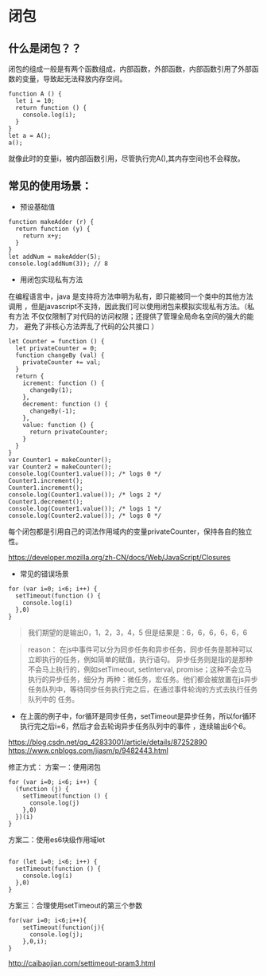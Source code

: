# 闭包

## 什么是闭包？？

闭包的组成一般是有两个函数组成，内部函数，外部函数，内部函数引用了外部函数的变量，导致起无法释放内存空间。

```
function A () {
  let i = 10;
  return function () {
    console.log(i);
  }
}
let a = A();
a();
```
就像此时的变量i，被内部函数引用，尽管执行完A(),其内存空间也不会释放。

## 常见的使用场景：

- 预设基础值

```
function makeAdder (r) {
  return function (y) {
    return x+y;
  }
}
let addNum = makeAdder(5);
console.log(addNum(3)); // 8
```

- 用闭包实现私有方法

在编程语言中，java 是支持将方法申明为私有，即只能被同一个类中的其他方法调用
，但是javascript不支持，因此我们可以使用闭包来模拟实现私有方法。（私有方法
不仅仅限制了对代码的访问权限；还提供了管理全局命名空间的强大的能力，
避免了非核心方法弄乱了代码的公共接口
）

```
let Counter = function () {
  let privateCounter = 0;
  function changeBy (val) {
    privateCounter += val;
  }
  return {
    icrement: function () {
      changeBy(1);
    },
    decrement: function () {
      changeBy(-1);
    },
    value: function () {
      return privateCounter;
    }
  }
}
var Counter1 = makeCounter();
var Counter2 = makeCounter();
console.log(Counter1.value()); /* logs 0 */
Counter1.increment();
Counter1.increment();
console.log(Counter1.value()); /* logs 2 */
Counter1.decrement();
console.log(Counter1.value()); /* logs 1 */
console.log(Counter2.value()); /* logs 0 */
```
每个闭包都是引用自己的词法作用域内的变量privateCounter，保持各自的独立性。

<https://developer.mozilla.org/zh-CN/docs/Web/JavaScript/Closures>

- 常见的错误场景

```
for (var i=0; i<6; i++) {
  setTimeout(function () {
    console.log(i)
  },0)
}
```
>我们期望的是输出0，1，2，3，4，5
但是结果是：6，6，6，6，6，6

>reason：
在js中事件可以分为同步任务和异步任务，同步任务是那种可以立即执行的任务，例如简单的赋值，执行语句。
异步任务则是指的是那种不会马上执行的，例如setTimeout, setInterval, promise；这种不会立马执行的异步任务，细分为
两种：微任务，宏任务。他们都会被放置在js异步任务队列中，等待同步任务执行完之后，在通过事件轮询的方式去执行任务队列中的
任务。
- 在上面的例子中，for循环是同步任务，setTimeout是异步任务，所以for循环执行完之后i=6，然后才会去轮询异步任务队列中的事件
，连续输出6个6。

<https://blog.csdn.net/qq_42833001/article/details/87252890>
<https://www.cnblogs.com/jiasm/p/9482443.html>

修正方式：
方案一：使用闭包

```
for (var i=0; i<6; i++) {
  (function (j) {
    setTimeout(function () {
      console.log(j)
    },0)
  })(i)
}
``` 

方案二：使用es6块级作用域let

```

for (let i=0; i<6; i++) {
  setTimeout(function () {
    console.log(i)
  },0)
}
```

方案三：合理使用setTimeout的第三个参数

```
for(var i=0; i<6;i++){
    setTimeout(function(j){
      console.log(j);
    },0,i);
}
```

<http://caibaojian.com/settimeout-pram3.html>